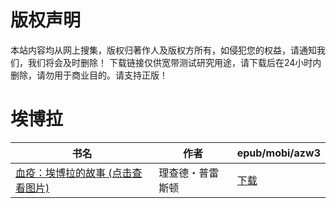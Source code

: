 # 版权声明

本站内容均从网上搜集，版权归著作人及版权方所有，如侵犯您的权益，请通知我们，我们将会及时删除！ 下载链接仅供宽带测试研究用途，请下载后在24小时内删除，请勿用于商业目的。请支持正版！

# 埃博拉

| 书名 | 作者 | epub/mobi/azw3 |
| --- | --- | --- |
| [血疫：埃博拉的故事 (点击查看图片)](https://www.dushupai.com/attachment/2024/06/01/c1d73817379f4048.jpg) | 理查德・普雷斯顿 | [下载](https://url89.ctfile.com/f/31084289-1357007227-550572?p=8866) |
